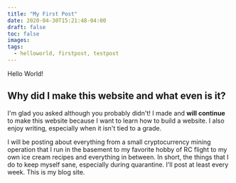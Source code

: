 ```yaml
---
title: "My First Post"
date: 2020-04-30T15:21:48-04:00
draft: false
toc: false
images:
tags:
  - helloworld, firstpost, testpost
---
```

Hello World!

## Why did I make this website and what even is it?

I'm glad you asked although you probably didn't! I made and **will continue** to make this website because I want to learn how to build a website. I also enjoy writing, especially when it isn't tied to a grade.

I will be posting about everything from a small cryptocurrency mining operation that I run in the basement to my favorite hobby of RC flight to my own ice cream recipes and everything in between. In short, the things that I do to keep myself sane, especially during quarantine. I'll post at least every week. This is my blog site.
